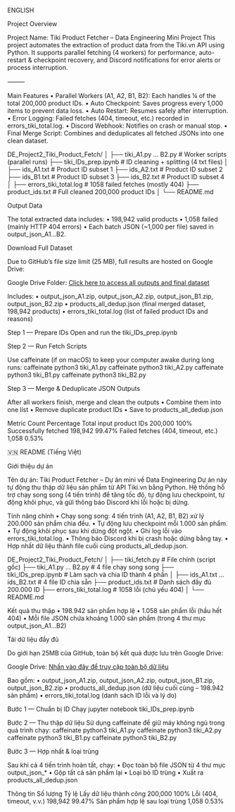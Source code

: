 ENGLISH 

Project Overview

Project Name: Tiki Product Fetcher – Data Engineering Mini Project
This project automates the extraction of product data from the Tiki.vn API using Python. It supports parallel fetching (4 workers) for performance, auto-restart & checkpoint recovery, and Discord notifications for error alerts or process interruption.

⸻

Main Features
	•	Parallel Workers (A1, A2, B1, B2): Each handles ¼ of the total 200,000 product IDs.
	•	Auto Checkpoint: Saves progress every 1,000 items to prevent data loss.
	•	Auto Restart: Resumes safely after interruption.
	•	Error Logging: Failed fetches (404, timeout, etc.) recorded in errors_tiki_total.log.
	•	Discord Webhook: Notifies on crash or manual stop.
	•	Final Merge Script: Combines and deduplicates all fetched JSONs into one clean dataset.

DE_Project2_Tiki_Product_Fetch/
│
├── tiki_A1.py ... B2.py       # Worker scripts (parallel runs)
├── tiki_IDs_prep.ipynb        # ID cleaning + splitting (4 txt files)
│
├── ids_A1.txt                 # Product ID subset 1
├── ids_A2.txt                 # Product ID subset 2
├── ids_B1.txt                 # Product ID subset 3
├── ids_B2.txt                 # Product ID subset 4
│
├── errors_tiki_total.log      # 1058 failed fetches (mostly 404)
├── product_ids.txt            # Full cleaned 200,000 product IDs
│
└── README.md

Output Data

The total extracted data includes:
	•	198,942 valid products
	•	1,058 failed (mainly HTTP 404 errors)
	•	Each batch JSON (~1,000 per file) saved in output_json_A1...B2.


Download Full Dataset

Due to GitHub’s file size limit (25 MB), full results are hosted on Google Drive:

Google Drive Folder:
[Click here to access all outputs and final dataset
](https://drive.google.com/drive/folders/1dkvPjuk56mEelXZhGILrZ1y0D5B4Xk38?usp=drive_link)

Includes:
	•	output_json_A1.zip, output_json_A2.zip, output_json_B1.zip, output_json_B2.zip
	•	products_all_dedup.json (final merged dataset, 198,942 products)
	•	errors_tiki_total.log (list of failed product IDs and reasons)

Step 1 — Prepare IDs
Open and run the tiki_IDs_prep.ipynb

Step 2 — Run Fetch Scripts

Use caffeinate (if on macOS) to keep your computer awake during long runs: 
caffeinate python3 tiki_A1.py
caffeinate python3 tiki_A2.py
caffeinate python3 tiki_B1.py
caffeinate python3 tiki_B2.py

Step 3 — Merge & Deduplicate JSON Outputs

After all workers finish, merge and clean the outputs
	•	Combine them into one list
	•	Remove duplicate product IDs
	•	Save to products_all_dedup.json

Metric 								 Count 			  Percentage
Total input product IDs              200,000 		  100%
Successfully fetched                 198,942          99.47%
Failed fetches (404, timeout, etc.)  1,058             0.53%




🇻🇳 README (Tiếng Việt)

Giới thiệu dự án

Tên dự án: Tiki Product Fetcher – Dự án mini về Data Engineering
Dự án này tự động thu thập dữ liệu sản phẩm từ API Tiki.vn bằng Python.
Hệ thống hỗ trợ chạy song song (4 tiến trình) để tăng tốc độ, tự động lưu checkpoint, tự động khôi phục, và gửi thông báo Discord khi lỗi hoặc bị dừng.

Tính năng chính
	•	Chạy song song: 4 tiến trình (A1, A2, B1, B2) xử lý 200.000 sản phẩm chia đều.
	•	Tự động lưu checkpoint mỗi 1.000 sản phẩm.
	•	Tự động khôi phục sau khi dừng đột ngột.
	•	Ghi log lỗi vào errors_tiki_total.log.
	•	Thông báo Discord khi bị crash hoặc dừng bằng tay.
	•	Hợp nhất dữ liệu thành file cuối cùng products_all_dedup.json.

DE_Project2_Tiki_Product_Fetch/
│
├── tiki_fetch.py              # File chính (script gốc)
├── tiki_A1.py ... B2.py       # 4 file chạy song song
├── tiki_IDs_prep.ipynb        # Làm sạch và chia ID thành 4 phần
│
├── ids_A1.txt ... ids_B2.txt  # 4 file ID chia sẵn
├── product_ids.txt            # Danh sách đầy đủ 200.000 ID
├── errors_tiki_total.log      # 1058 lỗi (chủ yếu 404)
│
└── README.md


Kết quả thu thập
	•	198.942 sản phẩm hợp lệ
	•	1.058 sản phẩm lỗi (hầu hết 404)
	•	Mỗi file JSON chứa khoảng 1.000 sản phẩm (trong 4 thư mục output_json_A1...B2)

Tải dữ liệu đầy đủ

Do giới hạn 25MB của GitHub, toàn bộ kết quả được lưu trên Google Drive:

Google Drive:
[Nhấn vào đây để truy cập toàn bộ dữ liệu
](https://drive.google.com/drive/folders/1dkvPjuk56mEelXZhGILrZ1y0D5B4Xk38?usp=drive_link)

Bao gồm:
	•	output_json_A1.zip, output_json_A2.zip, output_json_B1.zip, output_json_B2.zip
	•	products_all_dedup.json (dữ liệu cuối cùng – 198.942 sản phẩm)
	•	errors_tiki_total.log (danh sách ID lỗi và lý do)

Bước 1 — Chuẩn bị ID
Chạy jupyter notebook tiki_IDs_prep.ipynb

Bước 2 — Thu thập dữ liệu
Sử dụng caffeinate để giữ máy không ngủ trong quá trình chạy:
caffeinate python3 tiki_A1.py 
caffeinate python3 tiki_A2.py 
caffeinate python3 tiki_B1.py 
caffeinate python3 tiki_B2.py 

Bước 3 — Hợp nhất & loại trùng

Sau khi cả 4 tiến trình hoàn tất, chạy:
	•	Đọc toàn bộ file JSON từ 4 thư mục output_json_*
	•	Gộp tất cả sản phẩm lại
	•	Loại bỏ ID trùng
	•	Xuất ra products_all_dedup.json
	

Thông tin  							 Số lượng 		  Tỷ lệ
Lấy dữ liệu thành công 			 200,000 		  100%
Lỗi (404, timeout, v.v.)			 198,942          99.47%
Sản phẩm hợp lệ sau loại trùng		   1,058             0.53%



  
